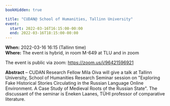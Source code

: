 ```yaml
---
bookHidden: true

title: "CUDAN@ School of Humanities, Tallinn University"
event:
  start: 2022-03-16T16:15:00-00:00
  end: 2022-03-16T18:15:00-00:00
---
```


**When:** 2022-03-16 16:15 (Tallinn time)  
**Where:** The event is hybrid, in room M-649 at TLU and in zoom


The event is public via zoom: https://zoom.us/j/96421596921   

<!--more-->
**Abstract** – CUDAN Research Fellow Mila Oiva will give a talk at Tallinn University, School of Humanities Research Seminar session on "Exploring Fake Historical Stories Circulating in the Russian Language Online Environment. A Case Study of Medieval Roots of the Russian State". The discussant of the seminar is Eneken Laanes, TÜHI professor of comparative literature. 
